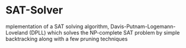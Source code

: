 # SAT-Solver
mplementation of a SAT solving algorithm, Davis-Putnam-Logemann-Loveland (DPLL) which solves the NP-complete SAT problem by simple backtracking along with a few pruning techniques
